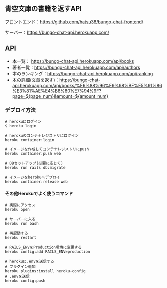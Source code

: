 ## 青空文庫の書籍を返すAPI

フロントエンド：https://github.com/hatsu38/bungo-chat-frontend/

サーバー：https://bungo-chat-api.herokuapp.com/

## API
- 本一覧：
https://bungo-chat-api.herokuapp.com/api/books
- 著者一覧：https://bungo-chat-api.herokuapp.com/api/authors
- 本のランキング：https://bungo-chat-api.herokuapp.com/api/ranking
- 本の詳細(文章を返す)：https://bungo-chat-api.herokuapp.com/api/books/%E6%88%96%E9%98%BF%E5%91%86%E3%81%AE%E4%B8%80%E7%94%9F?page=${page_num}&amount=${amount_num}
### デプロイ方法
```
# herokuにログイン
$ heroku login

# herokuのコンテナレジストリにログイン
heroku container:login

# イメージを作成してコンテナレジストリにpush
heroku container:push web

# DBセットアップ(必要に応じて)
heroku run rails db:migrate

# イメージをherokuへデプロイ
heroku container:release web
```

#### その他Herokuでよく使うコマンド
```
# 実際にアクセス
heroku open

# サーバーに入る
heroku run bash

# 再起動する
heroku restart

# RAILS_ENVをProduction環境に変更する
heroku config:add RAILS_ENV=production

# herokuに.envを送信する
# プラグイン追加
heroku plugins:install heroku-config
# .envを送信
heroku config:push
```


